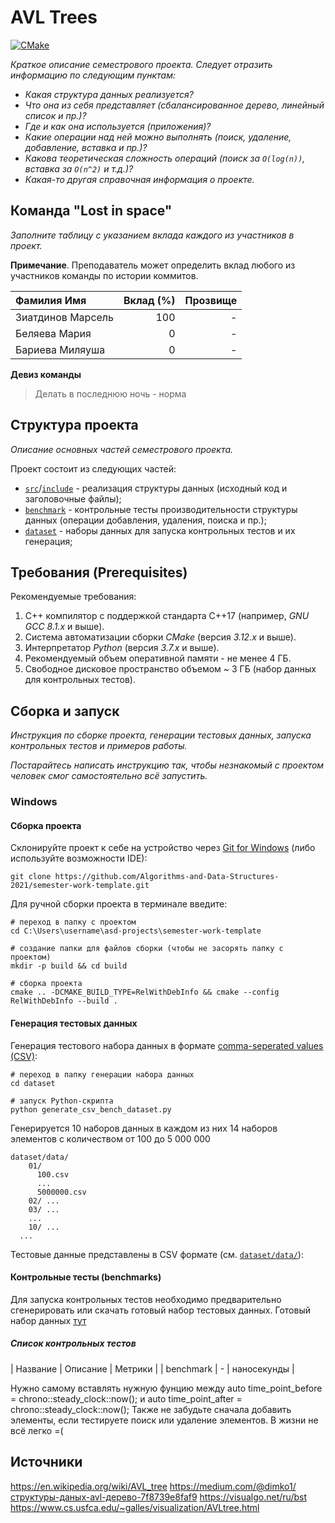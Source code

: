 # AVL Trees

[![CMake](https://github.com/Algorithms-and-Data-Structures-2021/semester-work-avl-tree/actions/workflows/cmake.yml/badge.svg)](https://github.com/Algorithms-and-Data-Structures-2021/semester-work-avl-tree/actions/workflows/cmake.yml)


_Краткое описание семестрового проекта. Следует отразить информацию по следующим пунктам:_

- _Какая структура данных реализуется?_
- _Что она из себя представляет (сбалансированное дерево, линейный список и пр.)?_
- _Где и как она используется (приложения)?_
- _Какие операции над ней можно выполнять (поиск, удаление, добавление, вставка и пр.)?_
- _Какова теоретическая сложность операций (поиск за `O(log(n))`, вставка за `O(n^2)` и т.д.)?_
- _Какая-то другая справочная информация о проекте._

## Команда "Lost in space"

_Заполните таблицу с указанием вклада каждого из участников в проект._

**Примечание**. Преподаватель может определить вклад любого из участников команды по истории коммитов.

| Фамилия Имя   | Вклад (%) | Прозвище              |
| :---          |   ---:    |  ---:                 |
| Зиатдинов Марсель   | 100        |  -               |
| Беляева Мария   | 0        |  - |
| Бариева Миляуша   | 0        |  -         |

**Девиз команды**
> Делать в последнюю ночь - норма

## Структура проекта

_Описание основных частей семестрового проекта._

Проект состоит из следующих частей:

- [`src`](src)/[`include`](include) - реализация структуры данных (исходный код и заголовочные файлы);
- [`benchmark`](benchmark) - контрольные тесты производительности структуры данных (операции добавления, удаления,
  поиска и пр.);
- [`dataset`](dataset) - наборы данных для запуска контрольных тестов и их генерация;

## Требования (Prerequisites)

Рекомендуемые требования:

1. С++ компилятор c поддержкой стандарта C++17 (например, _GNU GCC 8.1.x_ и выше).
2. Система автоматизации сборки _CMake_ (версия _3.12.x_ и выше).
3. Интерпретатор _Python_ (версия _3.7.x_ и выше).
4. Рекомендуемый объем оперативной памяти - не менее 4 ГБ.
5. Свободное дисковое пространство объемом ~ 3 ГБ (набор данных для контрольных тестов).

## Сборка и запуск

_Инструкция по сборке проекта, генерации тестовых данных, запуска контрольных тестов и примеров работы._

_Постарайтесь написать инструкцию так, чтобы незнакомый с проектом человек смог самостоятельно всё запустить._

### Windows

#### Сборка проекта

Склонируйте проект к себе на устройство через [Git for Windows](https://gitforwindows.org/) (либо используйте
возможности IDE):

```shell
git clone https://github.com/Algorithms-and-Data-Structures-2021/semester-work-template.git
```

Для ручной сборки проекта в терминале введите:

```shell
# переход в папку с проектом
cd C:\Users\username\asd-projects\semester-work-template

# создание папки для файлов сборки (чтобы не засорять папку с проектом) 
mkdir -p build && cd build 

# сборка проекта
cmake .. -DCMAKE_BUILD_TYPE=RelWithDebInfo && cmake --config RelWithDebInfo --build . 
```

#### Генерация тестовых данных

Генерация тестового набора данных в
формате [comma-seperated values (CSV)](https://en.wikipedia.org/wiki/Comma-separated_values):

```shell
# переход в папку генерации набора данных
cd dataset

# запуск Python-скрипта
python generate_csv_bench_dataset.py
```
Генерируется 10 наборов данных в каждом из них 14 наборов элементов с количеством от 100 до 5 000 000

```shell
dataset/data/
    01/
      100.csv
      ...
      5000000.csv
    02/ ...
    03/ ...
    ...
    10/ ...
  ...
```

Тестовые данные представлены в CSV формате (см.
[`dataset/data/`](dataset/data/)):

#### Контрольные тесты (benchmarks)

Для запуска контрольных тестов необходимо предварительно сгенерировать или скачать готовый набор тестовых данных.
Готовый набор данных [тут](https://drive.google.com/drive/folders/1X9auTKFMrrTgqOWRmLaYIPguVJDTEtD9)

##### Список контрольных тестов

| Название                  | Описание                                | Метрики         |
| benchmark                 |  -                       | наносекунды             |

Нужно самому вставлять нужную фунцию между  auto time_point_before = chrono::steady_clock::now(); и auto time_point_after = chrono::steady_clock::now();
Также не забудьте сначала добавить элементы, если тестируете поиск или удаление элементов. В жизни не всё легко =(                             

## Источники

https://en.wikipedia.org/wiki/AVL_tree
https://medium.com/@dimko1/структуры-даных-avl-дерево-7f8739e8faf9
https://visualgo.net/ru/bst
https://www.cs.usfca.edu/~galles/visualization/AVLtree.html

